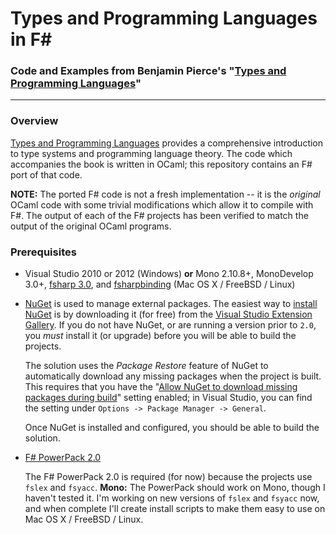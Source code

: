 Types and Programming Languages in F#
===
### Code and Examples from Benjamin Pierce's "[Types and Programming Languages](http://www.cis.upenn.edu/~bcpierce/tapl/)"

---

### Overview ###
[Types and Programming Languages](http://www.cis.upenn.edu/~bcpierce/tapl/) provides a comprehensive introduction to type systems and programming language theory. The code which accompanies the book is written in OCaml; this repository contains an F# port of that code.

**NOTE:** The ported F# code is not a fresh implementation -- it is the *original* OCaml code with some trivial modifications which allow it to compile with F#. The output of each of the F# projects has been verified to match the output of the original OCaml programs.

### Prerequisites ###

  - Visual Studio 2010 or 2012 (Windows)
   **or**
   Mono 2.10.8+, MonoDevelop 3.0+, [fsharp 3.0](https://github.com/fsharp/fsharp), and [fsharpbinding](https://github.com/fsharp/fsharpbinding) (Mac OS X / FreeBSD / Linux)
  - [NuGet](http://nuget.org) is used to manage external packages. The easiest way to [install NuGet](http://visualstudiogallery.msdn.microsoft.com/27077b70-9dad-4c64-adcf-c7cf6bc9970c) is by downloading it (for free) from the [Visual Studio Extension Gallery](http://visualstudiogallery.msdn.microsoft.com/27077b70-9dad-4c64-adcf-c7cf6bc9970c). If you do not have NuGet, or are running a version prior to `2.0`, you *must* install it (or upgrade) before you will be able to build the projects.

    The solution uses the *Package Restore* feature of NuGet to automatically download any missing packages when the project is built. This requires that you have the "[Allow NuGet to download missing packages during build](http://docs.nuget.org/docs/workflows/using-nuget-without-committing-packages)" setting enabled; in Visual Studio, you can find the setting under `Options -> Package Manager -> General`.

    Once NuGet is installed and configured, you should be able to build the solution.

  - [F# PowerPack 2.0](https://fsharppowerpack.codeplex.com/releases/view/45593)

  	The F# PowerPack 2.0 is required (for now) because the projects use ``fslex`` and ``fsyacc``. **Mono:** The PowerPack should work on Mono, though I haven't tested it. I'm working on new versions of ``fslex`` and ``fsyacc`` now, and when complete I'll create install scripts to make them easy to use on Mac OS X / FreeBSD / Linux.
  	


